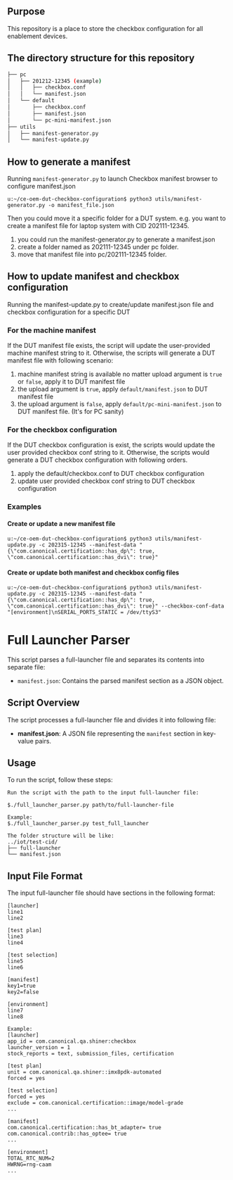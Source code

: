 ## Purpose
This repository is a place to store the checkbox configuration for all enablement devices.

## The directory structure for this repository
```bash
├── pc
│   ├── 201212-12345 (example)
│   │   ├── checkbox.conf
│   │   └── manifest.json
│   └── default
│       ├── checkbox.conf
│       ├── manifest.json
│       └── pc-mini-manifest.json
├── utils
│   ├── manifest-generator.py
│   └── manifest-update.py
```

## How to generate a manifest
Running `manifest-generator.py` to launch Checkbox manifest browser to configure manifest.json
```
u:~/ce-oem-dut-checkbox-configuration$ python3 utils/manifest-generator.py -o manifest_file.json
```
Then you could move it a specific folder for a DUT system.
e.g. you want to create a manifest file for laptop system with CID 202111-12345.
1. you could run the manifest-generator.py to generate a manifest.json
2. create a folder named as 202111-12345 under pc folder.
3. move that manifest file into pc/202111-12345 folder.

## How to update manifest and checkbox configuration
Running the manifest-update.py to create/update manifest.json file and checkbox configuration for a specific DUT

### For the machine manifest
If the DUT manifest file exists, the script will update the user-provided machine manifest string to it.
Otherwise, the scripts will generate a DUT manifest file with following scenario:

1. machine manifest string is available no matter upload argument is `true` or `false`, apply it to DUT manifest file
2. the upload argument is `true`, apply `default/manifest.json` to DUT manifest file
3. the upload argument is `false`, apply `default/pc-mini-manifest.json` to DUT manifest file. (It's for PC sanity)

### For the checkbox configuration
If the DUT checkbox configuration is exist, the scripts would update the user provided checkbox conf string to it.
Otherwise, the scripts would generate a DUT checkbox configuration with following orders.
1. apply the default/checkbox.conf to DUT checkbox configuration
2. update user provided checkbox conf string to DUT checkbox configuration

### Examples
#### Create or update a new manifest file
```
u:~/ce-oem-dut-checkbox-configuration$ python3 utils/manifest-update.py -c 202315-12345 --manifest-data "{\"com.canonical.certification::has_dp\": true, \"com.canonical.certification::has_dvi\": true}"
```

#### Create or update both manifest and checkbox config files
```
u:~/ce-oem-dut-checkbox-configuration$ python3 utils/manifest-update.py -c 202315-12345 --manifest-data "{\"com.canonical.certification::has_dp\": true, \"com.canonical.certification::has_dvi\": true}" --checkbox-conf-data "[environment]\nSERIAL_PORTS_STATIC = /dev/ttyS3"
```

# Full Launcher Parser

This script parses a full-launcher file and separates its contents into separate file:
- `manifest.json`: Contains the parsed manifest section as a JSON object.


## Script Overview

The script processes a full-launcher file and divides it into following file:
- **manifest.json**: A JSON file representing the `manifest` section in key-value pairs.

## Usage

To run the script, follow these steps:

    Run the script with the path to the input full-launcher file:

    $./full_launcher_parser.py path/to/full-launcher-file

    Example:
    $./full_launcher_parser.py test_full_launcher

    The folder structure will be like:
    ../iot/test-cid/
    ├── full-launcher
    └── manifest.json

## Input File Format

The input full-launcher file should have sections in the following format:

```
[launcher]
line1
line2

[test plan]
line3
line4

[test selection]
line5
line6

[manifest]
key1=true
key2=false

[environment]
line7
line8

Example:
[launcher]
app_id = com.canonical.qa.shiner:checkbox
launcher_version = 1
stock_reports = text, submission_files, certification

[test plan]
unit = com.canonical.qa.shiner::imx8pdk-automated
forced = yes

[test selection]
forced = yes
exclude = com.canonical.certification::image/model-grade
...

[manifest]
com.canonical.certification::has_bt_adapter= true
com.canonical.contrib::has_optee= true
...

[environment]
TOTAL_RTC_NUM=2
HWRNG=rng-caam
...
```